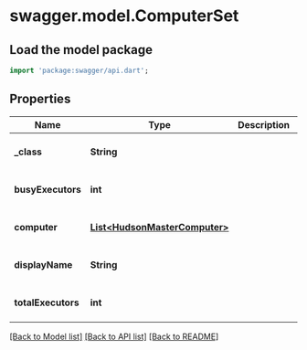 # swagger.model.ComputerSet

## Load the model package
```dart
import 'package:swagger/api.dart';
```

## Properties
Name | Type | Description | Notes
------------ | ------------- | ------------- | -------------
**_class** | **String** |  | [optional] [default to null]
**busyExecutors** | **int** |  | [optional] [default to null]
**computer** | [**List&lt;HudsonMasterComputer&gt;**](HudsonMasterComputer.md) |  | [optional] [default to []]
**displayName** | **String** |  | [optional] [default to null]
**totalExecutors** | **int** |  | [optional] [default to null]

[[Back to Model list]](../README.md#documentation-for-models) [[Back to API list]](../README.md#documentation-for-api-endpoints) [[Back to README]](../README.md)


